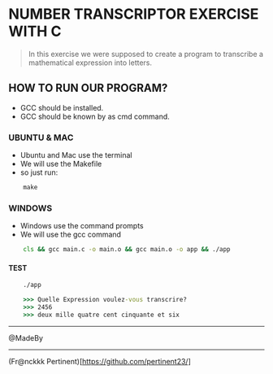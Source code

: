 # NUMBER TRANSCRIPTOR EXERCISE WITH C

> In this exercise we were supposed to create a program to 
transcribe a mathematical expression into letters.

## HOW TO RUN OUR PROGRAM?

- GCC should be installed.
- GCC should be known by as cmd command.

### UBUNTU & MAC

- Ubuntu and Mac use the terminal
- We will use the Makefile
- so just run:

```cmd
    make
```

### WINDOWS

- Windows use the command prompts
- We will use the gcc command

```cmd
    cls && gcc main.c -o main.o && gcc main.o -o app && ./app
```

#### TEST

```cmd
    ./app

    >>> Quelle Expression voulez-vous transcrire?
    >>> 2456
    >>> deux mille quatre cent cinquante et six
```

_________________________________________

@MadeBy
_________________________________________

(Fr@nckkk Pertinent)[https://github.com/pertinent23/]